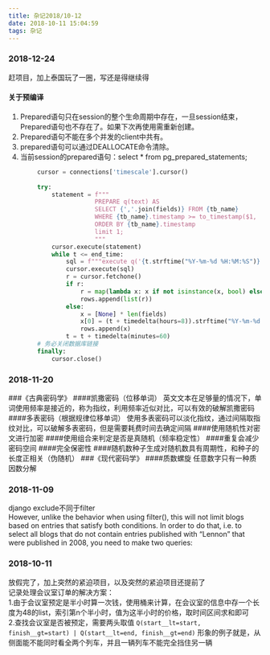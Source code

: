 ```yaml
---
title: 杂记2018/10-12
date: 2018-10-11 15:04:59
tags: 杂记
---
```


### 2018-12-24
赶项目，加上泰国玩了一圈，写还是得继续得  
#### 关于预编译  
1. Prepared语句只在session的整个生命周期中存在，一旦session结束，Prepared语句也不存在了。如果下次再使用需重新创建。
2. Prepared语句不能在多个并发的client中共有。
3. prepared语句可以通过DEALLOCATE命令清除。
4. 当前session的prepared语句：select * from pg_prepared_statements;
```python
        cursor = connections['timescale'].cursor()
        
        try:
            statement = f"""
                        PREPARE q(text) AS
                        SELECT {','.join(fields)} FROM {tb_name}
                        WHERE {tb_name}.timestamp >= to_timestamp($1, 'yyyy-MM-dd hh24:mi:ss') - interval '1 minutes'
                        ORDER BY {tb_name}.timestamp
                        limit 1;
                        """
            cursor.execute(statement)
            while t <= end_time:
                sql = f"""execute q('{t.strftime("%Y-%m-%d %H:%M:%S")}')"""
                cursor.execute(sql)
                r = cursor.fetchone()
                if r:
                    r = map(lambda x: x if not isinstance(x, bool) else int(x), r)
                    rows.append(list(r))
                else:
                    x = [None] * len(fields)
                    x[0] = (t + timedelta(hours=8)).strftime("%Y-%m-%d %H:%M:%S")
                    rows.append(x)
                t = t + timedelta(minutes=60)
        # 务必关闭数据库链接
        finally:
            cursor.close()
```

### 2018-11-20
###《古典密码学》
####凯撒密码（位移单词）
英文文本在足够量的情况下，单词使用频率是接近的，称为指纹，利用频率近似对比，可以有效的破解凯撒密码 
####多表密码（根据规律位移单词）
使用多表密码可以淡化指纹，通过间隔取指纹对比，可以破解多表密码，但是需要耗费时间去确定间隔
####使用随机性对密文进行加密
####使用组合来判定是否是真随机（频率稳定性）
####重复会减少密码空间
####完全保密性
####随机数种子生成对随机数具有周期性，和种子的长度正相关（伪随机）
###《现代密码学》
####质数螺旋
任意数字只有一种质因数分解

### 2018-11-09
django exclude不同于filter  
However, unlike the behavior when using filter(), this will not limit blogs 
based on entries that satisfy both conditions. In order to do that, i.e. to 
select all blogs that do not contain entries published with “Lennon” that were 
published in 2008, you need to make two queries:

### 2018-10-11
放假完了，加上突然的紧迫项目，以及突然的紧迫项目还提前了  
记录处理会议室订单的解决方案：  
1.由于会议室预定是半小时算一次钱，使用桶来计算，在会议室的信息中存一个长度为48的list，索引第n个半小时，值为这半小时的价格，取时间区间求和即可  
2.查找会议室是否被预定，需要两头取值 `Q(start__lt=start, finish__gt=start) | Q(start__lt=end, finish__gt=end)`
形象的例子就是，从侧面能不能同时看全两个列车，并且一辆列车不能完全挡住另一辆
